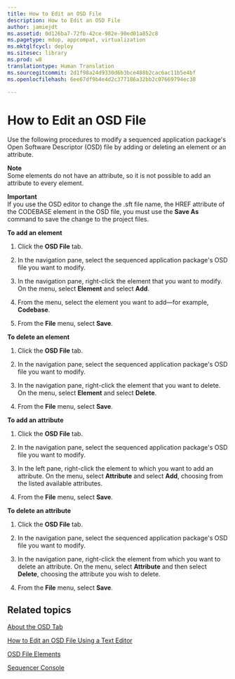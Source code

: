 ```yaml
---
title: How to Edit an OSD File
description: How to Edit an OSD File
author: jamiejdt
ms.assetid: 0d126ba7-72fb-42ce-982e-90ed01a852c8
ms.pagetype: mdop, appcompat, virtualization
ms.mktglfcycl: deploy
ms.sitesec: library
ms.prod: w8
translationtype: Human Translation
ms.sourcegitcommit: 2d1f98a24d9330d6b3bce488b2cac6ac11b5e4bf
ms.openlocfilehash: 6ee67df9b4e4d2c377186a32bb2c07669794ec38

---
```



# How to Edit an OSD File


Use the following procedures to modify a sequenced application package's Open Software Descriptor (OSD) file by adding or deleting an element or an attribute.

**Note**  
  Some elements do not have an attribute, so it is not possible to add an attribute to every element.

 

**Important**  
If you use the OSD editor to change the .sft file name, the HREF attribute of the CODEBASE element in the OSD file, you must use the **Save As** command to save the change to the project files.

 

**To add an element**

1.  Click the **OSD File** tab.

2.  In the navigation pane, select the sequenced application package's OSD file you want to modify.

3.  In the navigation pane, right-click the element that you want to modify. On the menu, select **Element** and select **Add**.

4.  From the menu, select the element you want to add—for example, **Codebase**.

5.  From the **File** menu, select **Save**.

**To delete an element**

1.  Click the **OSD File** tab.

2.  In the navigation pane, select the sequenced application package's OSD file you want to modify.

3.  In the navigation pane, right-click the element that you want to delete. On the menu, select **Element** and select **Delete**.

4.  From the **File** menu, select **Save**.

**To add an attribute**

1.  Click the **OSD File** tab.

2.  In the navigation pane, select the sequenced application package's OSD file you want to modify.

3.  In the left pane, right-click the element to which you want to add an attribute. On the menu, select **Attribute** and select **Add**, choosing from the listed available attributes.

4.  From the **File** menu, select **Save**.

**To delete an attribute**

1.  Click the **OSD File** tab.

2.  In the navigation pane, select the sequenced application package's OSD file you want to modify.

3.  In the navigation pane, right-click the element from which you want to delete an attribute. On the menu, select **Attribute** and then select **Delete**, choosing the attribute you wish to delete.

4.  From the **File** menu, select **Save**.

## Related topics


[About the OSD Tab](about-the-osd-tab.md)

[How to Edit an OSD File Using a Text Editor](how-to-edit-an-osd-file-using-a-text-editor.md)

[OSD File Elements](osd-file-elements.md)

[Sequencer Console](sequencer-console.md)

 

 








<!--HONumber=Jun16_HO4-->


